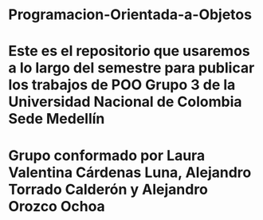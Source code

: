 # Programacion-Orientada-a-Objetos
# Este es el repositorio que usaremos a lo largo del semestre para publicar los trabajos de POO Grupo 3 de la Universidad Nacional de Colombia Sede Medellín
# Grupo conformado por Laura Valentina Cárdenas Luna, Alejandro Torrado Calderón y Alejandro Orozco Ochoa
